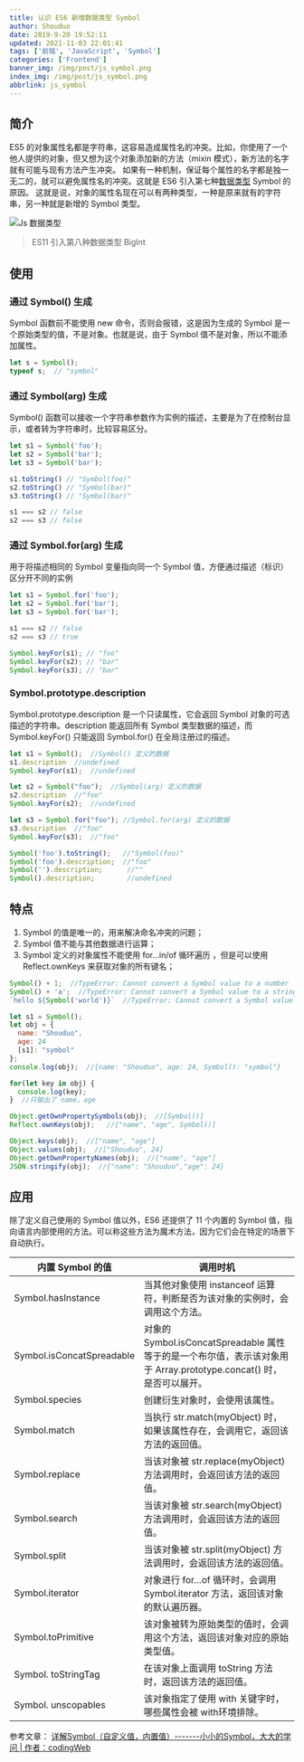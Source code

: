 ```yaml
---
title: 认识 ES6 新增数据类型 Symbol
author: Shouduo
date: 2019-9-20 19:52:11
updated: 2021-11-03 22:01:41
tags: ['前端', 'JavaScript', 'Symbol']
categories: ['Frontend']
banner_img: /img/post/js_symbol.png
index_img: /img/post/js_symbol.png
abbrlink: js_symbol
---
```


## 简介

ES5 的对象属性名都是字符串，这容易造成属性名的冲突。比如，你使用了一个他人提供的对象，但又想为这个对象添加新的方法（mixin 模式），新方法的名字就有可能与现有方法产生冲突。
如果有一种机制，保证每个属性的名字都是独一无二的，就可以避免属性名的冲突。这就是 ES6 引入第七种[数据类型](https://developer.mozilla.org/zh-CN/docs/Web/JavaScript/Data_structures#%E6%95%B0%E6%8D%AE%E7%B1%BB%E5%9E%8B) Symbol 的原因。
这就是说，对象的属性名现在可以有两种类型，一种是原来就有的字符串，另一种就是新增的 Symbol 类型。

![Js 数据类型](/img/post/js_types.png)

> ES11 引入第八种数据类型 BigInt

## 使用

### 通过 Symbol() 生成

Symbol 函数前不能使用 new 命令，否则会报错，这是因为生成的 Symbol 是一个原始类型的值，不是对象。也就是说，由于 Symbol 值不是对象，所以不能添加属性。

``` javascript
let s = Symbol();
typeof s;  // "symbol"
```

### 通过 Symbol(arg) 生成

Symbol() 函数可以接收一个字符串参数作为实例的描述，主要是为了在控制台显示，或者转为字符串时，比较容易区分。

``` javascript
let s1 = Symbol('foo');
let s2 = Symbol('bar');
let s3 = Symbol('bar');

s1.toString() // "Symbol(foo)"
s2.toString() // "Symbol(bar)"
s3.toString() // "Symbol(bar)"

s1 === s2 // false
s2 === s3 // false
```

### 通过 Symbol.for(arg) 生成

用于将描述相同的 Symbol 变量指向同一个 Symbol 值，方便通过描述（标识）区分开不同的实例

``` javascript
let s1 = Symbol.for('foo');
let s2 = Symbol.for('bar');
let s3 = Symbol.for('bar');

s1 === s2 // false
s2 === s3 // true

Symbol.keyFor(s1); // "foo"
Symbol.keyFor(s2); // "bar"
Symbol.keyFor(s3); // "bar"
```

### Symbol.prototype.description

Symbol.prototype.description 是一个只读属性，它会返回 Symbol 对象的可选描述的字符串。description 能返回所有 Symbol 类型数据的描述，而 Symbol.keyFor() 只能返回 Symbol.for() 在全局注册过的描述。

``` javascript
let s1 = Symbol();  //Symbol() 定义的数据
s1.description  //undefined
Symbol.keyFor(s1);  //undefined

let s2 = Symbol("foo");  //Symbol(arg) 定义的数据
s2.description  //"foo"
Symbol.keyFor(s2);  //undefined

let s3 = Symbol.for("foo"); //Symbol.for(arg) 定义的数据
s3.description  //"foo"
Symbol.keyFor(s3);  //"foo"

Symbol('foo').toString();   //"Symbol(foo)"
Symbol('foo').description;  //"foo"
Symbol('').description;      //""
Symbol().description;        //undefined
```

## 特点

1. Symbol 的值是唯一的，用来解决命名冲突的问题；
2. Symbol 值不能与其他数据进行运算；
3. Symbol 定义的对象属性不能使用 for…in/of 循环遍历 ，但是可以使用 Reflect.ownKeys 来获取对象的所有键名；

``` javascript
Symbol() + 1;  //TypeError: Cannot convert a Symbol value to a number
Symbol() + 'a';  //TypeError: Cannot convert a Symbol value to a string
`hello ${Symbol('world')}`  //TypeError: Cannot convert a Symbol value to a string
```

``` javascript
let s1 = Symbol();
let obj = {
  name: "Shouduo",
  age: 24
  [s1]: "symbol"
};
console.log(obj);  //{name: "Shouduo", age: 24, Symbol(): "symbol"}

for(let key in obj) {
  console.log(key);
}  //只输出了 name，age

Object.getOwnPropertySymbols(obj);  //[Symbol()]
Reflect.ownKeys(obj);   //["name", "age", Symbol()]

Object.keys(obj);  //["name", "age"]
Object.values(obj);  //["Shouduo", 24]
Object.getOwnPropertyNames(obj);  //["name", "age"]
JSON.stringify(obj);  //{"name": "Shouduo","age": 24}
```

## 应用

除了定义自己使用的 Symbol 值以外，ES6 还提供了 11 个内置的 Symbol 值，指向语言内部使用的方法。可以称这些方法为魔术方法，因为它们会在特定的场景下自动执行。

内置 Symbol 的值 | 调用时机
---------------|-------
Symbol.hasInstance | 当其他对象使用 instanceof 运算符，判断是否为该对象的实例时，会调用这个方法。
Symbol.isConcatSpreadable | 对象的 Symbol.isConcatSpreadable 属性等于的是一个布尔值，表示该对象用于 Array.prototype.concat() 时，是否可以展开。
Symbol.species | 创建衍生对象时，会使用该属性。
Symbol.match | 当执行 str.match(myObject) 时，如果该属性存在，会调用它，返回该方法的返回值。
Symbol.replace | 当该对象被 str.replace(myObject) 方法调用时，会返回该方法的返回值。
Symbol.search | 当该对象被 str.search(myObject) 方法调用时，会返回该方法的返回值。
Symbol.split | 当该对象被 str.split(myObject) 方法调用时，会返回该方法的返回值。
Symbol.iterator | 对象进行 for…of 循环时，会调用 Symbol.iterator 方法，返回该对象的默认遍历器。
Symbol.toPrimitive | 该对象被转为原始类型的值时，会调用这个方法，返回该对象对应的原始类型值。
Symbol. toStringTag | 在该对象上面调用 toString 方法时，返回该方法的返回值。
Symbol. unscopables | 该对象指定了使用 with 关键字时，哪些属性会被 with环境排除。

参考文章：
[详解Symbol（自定义值，内置值）-------小小的Symbol，大大的学问 | 作者：codingWeb](https://blog.csdn.net/fesfsefgs/article/details/108354248)
